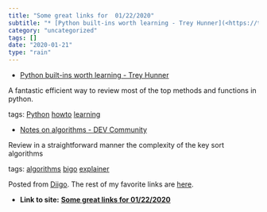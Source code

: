 ```yaml
---
title: "Some great links for  01/22/2020"
subtitle: "* [Python built-ins worth learning - Trey Hunner](<https://treyhunner.com/2019/05/python-builtins-wo..."
category: "uncategorized"
tags: []
date: "2020-01-21"
type: "rain"
---
```

* [Python built-ins worth learning - Trey Hunner](<https://treyhunner.com/2019/05/python-builtins-worth-learning/>)

A fantastic efficient way to review most of the top methods and functions in
python.

tags: [Python](<https://www.diigo.com/user/pitosalas/Python>)
[howto](<https://www.diigo.com/user/pitosalas/howto>)
[learning](<https://www.diigo.com/user/pitosalas/learning>)

  * [Notes on algorithms - DEV Community ](<https://dev.to/hexangel616/notes-on-algorithms-36pi>)

Review in a straightforward manner the complexity of the key sort algorithms

tags: [algorithms](<https://www.diigo.com/user/pitosalas/algorithms>)
[bigo](<https://www.diigo.com/user/pitosalas/bigo>)
[explainer](<https://www.diigo.com/user/pitosalas/explainer>)

Posted from [Diigo](<https://www.diigo.com>). The rest of my favorite links
are [here](<https://www.diigo.com/user/pitosalas>).


* **Link to site:** **[Some great links for  01/22/2020](None)**